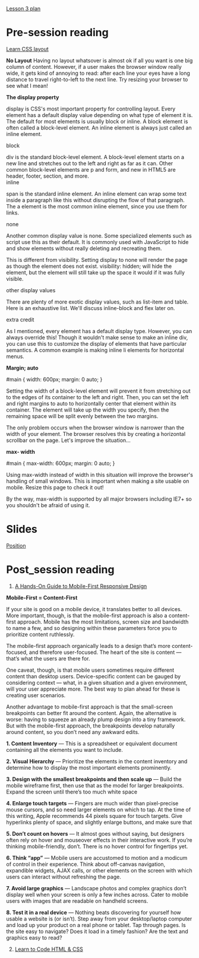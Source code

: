 [Lesson 3 plan](https://learningcentral.cf.ac.uk/bbcswebdav/pid-4455013-dt-content-rid-7858971_2/courses/1718-CM6112/LessonPlanCSSLayout.pdf)

# Pre-session reading
[Learn CSS layout](http://learnlayout.com/)

**No Layout**
Having no layout whatsover is almost ok if all you want is one big column of content. However, if a user makes the browser window really wide, it gets kind of annoying to read: after each line your eyes have a long distance to travel right-to-left to the next line. Try resizing your browser to see what I mean!

**The display property**

display is CSS's most important property for controlling layout. Every element has a default display value depending on what type of element it is. The default for most elements is usually block or inline. A block element is often called a block-level element. An inline element is always just called an inline element.

block

<div>
div is the standard block-level element. A block-level element starts on a new line and stretches out to the left and right as far as it can. Other common block-level elements are p and form, and new in HTML5 are header, footer, section, and more.

</div>
inline

span is the standard inline element. An inline element can wrap some text inside a paragraph <span> like this </span> without disrupting the flow of that paragraph. The a element is the most common inline element, since you use them for links.

none

Another common display value is none. Some specialized elements such as script use this as their default. It is commonly used with JavaScript to hide and show elements without really deleting and recreating them.

This is different from visibility. Setting display to none will render the page as though the element does not exist. visibility: hidden; will hide the element, but the element will still take up the space it would if it was fully visible.

other display values

There are plenty of more exotic display values, such as list-item and table. Here is an exhaustive list. We'll discuss inline-block and flex later on.

extra credit

As I mentioned, every element has a default display type. However, you can always override this! Though it wouldn't make sense to make an inline div, you can use this to customize the display of elements that have particular semantics. A common example is making inline li elements for horizontal menus.

**Margin; auto**

#main {
  width: 600px;
  margin: 0 auto; 
}
<div id="main">
Setting the width of a block-level element will prevent it from stretching out to the edges of its container to the left and right. Then, you can set the left and right margins to auto to horizontally center that element within its container. The element will take up the width you specify, then the remaining space will be split evenly between the two margins.

The only problem occurs when the browser window is narrower than the width of your element. The browser resolves this by creating a horizontal scrollbar on the page. Let's improve the situation...

**max- width**

#main {
  max-width: 600px;
  margin: 0 auto; 
}
<div id="main">
Using max-width instead of width in this situation will improve the browser's handling of small windows. This is important when making a site usable on mobile. Resize this page to check it out!

By the way, max-width is supported by all major browsers including IE7+ so you shouldn't be afraid of using it.

# Slides

[Position](https://learningcentral.cf.ac.uk/bbcswebdav/pid-4459839-dt-content-rid-7897449_2/xid-7897449_2)

# Post_session reading

1) [A Hands-On Guide to Mobile-First Responsive Design](https://www.uxpin.com/studio/blog/a-hands-on-guide-to-mobile-first-design/)

**Mobile-First = Content-First**

If your site is good on a mobile device, it translates better to all devices. More important, though, is that the mobile-first approach is also a content-first approach. Mobile has the most limitations, screen size and bandwidth to name a few, and so designing within these parameters force you to prioritize content ruthlessly.

The mobile-first approach organically leads to a design that’s more content-focused, and therefore user-focused. The heart of the site is content — that’s what the users are there for.

One caveat, though, is that mobile users sometimes require different content than desktop users. Device-specific content can be gauged by considering context — what, in a given situation and a given environment, will your user appreciate more. The best way to plan ahead for these is creating user scenarios.

Another advantage to mobile-first approach is that the small-screen breakpoints can better fit around the content. Again, the alternative is worse: having to squeeze an already plump design into a tiny framework. But with the mobile-first approach, the breakpoints develop naturally around content, so you don’t need any awkward edits.

**1. Content Inventory** — This is a spreadsheet or equivalent document containing all the elements you want to include.

**2. Visual Hierarchy** — Prioritize the elements in the content inventory and determine how to display the most important elements prominently.

**3. Design with the smallest breakpoints and then scale up** — Build the mobile wireframe first, then use that as the model for larger breakpoints. Expand the screen until there’s too much white space

**4. Enlarge touch targets** — Fingers are much wider than pixel-precise mouse cursors, and so need larger elements on which to tap. At the time of this writing, Apple recommends 44 pixels square for touch targets. Give hyperlinks plenty of space, and slightly enlarge buttons, and make sure that

**5. Don’t count on hovers** — It almost goes without saying, but designers often rely on hover and mouseover effects in their interactive work. If you’re thinking mobile-friendly, don’t. There is no hover control for fingertips yet.

**6. Think “app”** — Mobile users are accustomed to motion and a modicum of control in their experience. Think about off-canvas navigation, expandible widgets, AJAX calls, or other elements on the screen with which users can interact without refreshing the page.

**7. Avoid large graphics** — Landscape photos and complex graphics don’t display well when your screen is only a few inches across. Cater to mobile users with images that are readable on handheld screens.

**8. Test it in a real device** — Nothing beats discovering for yourself how usable a website is (or isn’t). Step away from your desktop/laptop computer and load up your product on a real phone or tablet. Tap through pages. Is the site easy to navigate? Does it load in a timely fashion? Are the text and graphics easy to read?

2) [Learn to Code HTML & CSS](https://learn.shayhowe.com/html-css/)


